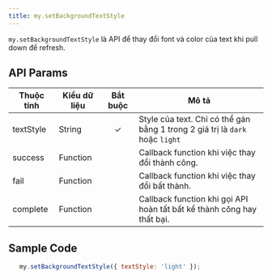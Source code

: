```yaml
---
title: my.setBackgroundTextStyle
---
```


`my.setBackgroundTextStyle` là API để thay đổi font và color của text khi pull down để refresh.

## API Params

| Thuộc tính       | Kiểu dữ liệu | Bắt buộc | Mô tả                                                                                                                                                   |
| ---------------- | ------------ | :------: | ------------------------------------------------------------------------------------------------------------------------------------------------------- |
| textStyle            | String       |    ✓     | Style của text. Chỉ có thể gán bằng 1 trong 2 giá trị là `dark` hoặc `light` |
| success          | Function     |          | Callback function khi việc thay đổi thành công.                                                                                                         |
| fail             | Function     |          | Callback function khi việc thay đổi bất thành.                                                                                                          |
| complete         | Function     |          | Callback function khi gọi API hoàn tất bất kể thành công hay thất bại.                                                                                  |

## Sample Code

```js
   my.setBackgroundTextStyle({ textStyle: 'light' });
```


